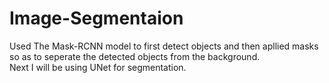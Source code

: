 # Image-Segmentaion
Used The Mask-RCNN model to first detect objects and then apllied masks so as to seperate the detected objects from the background.</br>
Next I will be using UNet for segmentation. 
